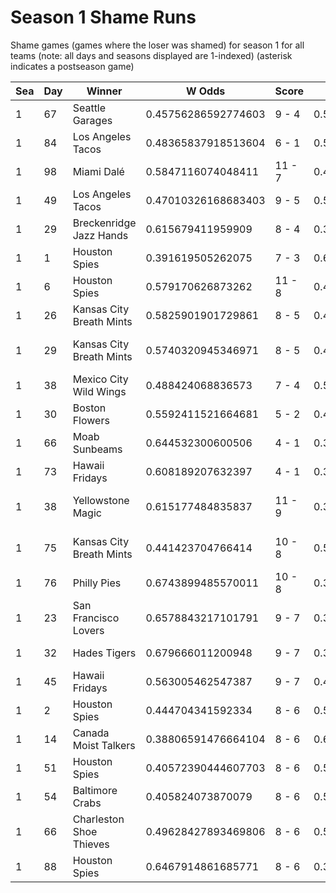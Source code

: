 # Season 1 Shame Runs



Shame games (games where the loser was shamed) for season 1 for all teams (note: all days and seasons displayed are 1-indexed) (asterisk indicates a postseason game)


| Sea | Day | Winner | W Odds | Score | L Odds | Loser | 
| ------ |------ |------ |------ |------ |------ |------ |
| 1 | 67 | Seattle Garages | 0.45756286592774603 | 9 - 4 | 0.542437134072253 | Mexico City Wild Wings | 
| 1 | 84 | Los Angeles Tacos | 0.48365837918513604 | 6 - 1 | 0.516341620814863 | New York Millennials | 
| 1 | 98 | Miami Dalé | 0.5847116074048411 | 11 - 7 | 0.41528839259515804 | Seattle Garages | 
| 1 | 49 | Los Angeles Tacos | 0.47010326168683403 | 9 - 5 | 0.5298967383131661 | Chicago Firefighters | 
| 1 | 29 | Breckenridge Jazz Hands | 0.615679411959909 | 8 - 4 | 0.38432058804009 | Baltimore Crabs | 
| 1 | 1 | Houston Spies | 0.391619505262075 | 7 - 3 | 0.608380494737924 | Hades Tigers | 
| 1 | 6 | Houston Spies | 0.579170626873262 | 11 - 8 | 0.420829373126737 | Canada Moist Talkers | 
| 1 | 26 | Kansas City Breath Mints | 0.5825901901729861 | 8 - 5 | 0.41740980982701303 | New York Millennials | 
| 1 | 29 | Kansas City Breath Mints | 0.5740320945346971 | 8 - 5 | 0.42596790546530205 | San Francisco Lovers | 
| 1 | 38 | Mexico City Wild Wings | 0.488424068836573 | 7 - 4 | 0.511575931163426 | Hades Tigers | 
| 1 | 30 | Boston Flowers | 0.5592411521664681 | 5 - 2 | 0.44075884783353103 | Los Angeles Tacos | 
| 1 | 66 | Moab Sunbeams | 0.644532300600506 | 4 - 1 | 0.355467699399493 | Seattle Garages | 
| 1 | 73 | Hawaii Fridays | 0.608189207632397 | 4 - 1 | 0.391810792367602 | New York Millennials | 
| 1 | 38 | Yellowstone Magic | 0.615177484835837 | 11 - 9 | 0.38482251516416305 | Charleston Shoe Thieves | 
| 1 | 75 | Kansas City Breath Mints | 0.441423704766414 | 10 - 8 | 0.5585762952335851 | San Francisco Lovers | 
| 1 | 76 | Philly Pies | 0.6743899485570011 | 10 - 8 | 0.32561005144299804 | Seattle Garages | 
| 1 | 23 | San Francisco Lovers | 0.6578843217101791 | 9 - 7 | 0.34211567828982004 | Kansas City Breath Mints | 
| 1 | 32 | Hades Tigers | 0.679666011200948 | 9 - 7 | 0.320333988799051 | Baltimore Crabs | 
| 1 | 45 | Hawaii Fridays | 0.563005462547387 | 9 - 7 | 0.436994537452612 | Yellowstone Magic | 
| 1 | 2 | Houston Spies | 0.444704341592334 | 8 - 6 | 0.555295658407665 | Hades Tigers | 
| 1 | 14 | Canada Moist Talkers | 0.38806591476664104 | 8 - 6 | 0.611934085233359 | Seattle Garages | 
| 1 | 51 | Houston Spies | 0.40572390444607703 | 8 - 6 | 0.594276095553922 | Breckenridge Jazz Hands | 
| 1 | 54 | Baltimore Crabs | 0.405824073870079 | 8 - 6 | 0.5941759261299211 | Breckenridge Jazz Hands | 
| 1 | 66 | Charleston Shoe Thieves | 0.49628427893469806 | 8 - 6 | 0.503715721065301 | New York Millennials | 
| 1 | 88 | Houston Spies | 0.6467914861685771 | 8 - 6 | 0.35320851383142204 | Moab Sunbeams | 


